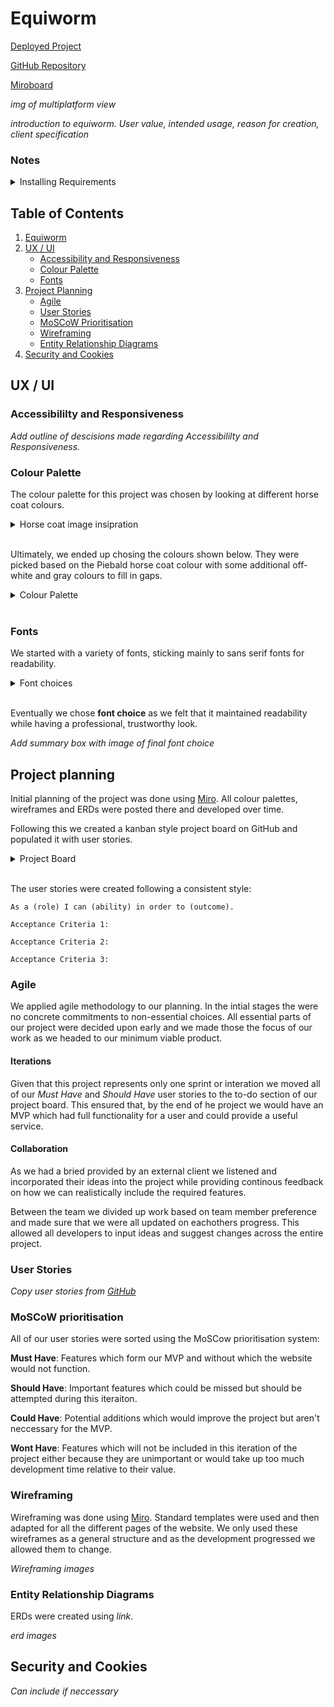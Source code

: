 # Equiworm

[Deployed Project]()

[GitHub Repository](https://github.com/LukeI50/Horse-Site/)

[Miroboard](https://miro.com/app/board/uXjVL2snal4=/)

_img of multiplatform view_

_introduction to equiworm. User value, intended usage, reason for creation, client specification_

### Notes

<details>
<summary>Installing Requirements</summary>

To install all requirements from requirements.txt run...
`pip3 install -r requirements.txt`

If Psycopg2 fails install on environment, run
`pip3 install psycopg2~=2.9.10`

</details>

## Table of Contents

1. [Equiworm](#equiworm)
2. [UX / UI](#ux--ui)
    - [Accessibility and Responsiveness](#accessibililty-and-responsiveness)
    - [Colour Palette](#colour-palette)
    - [Fonts](#fonts)
3. [Project Planning](#)
    - [Agile](#agile)
    - [User Stories](#user-stories)
    - [MoSCoW Prioritisation](#moscow-prioritisation)
    - [Wireframing](#wireframing)
    - [Entity Relationship Diagrams](#entity-relationship-diagrams)
4. [Security and Cookies](#security-and-cookies)

## UX / UI



### Accessibililty and Responsiveness

_Add outline of descisions made regarding Accessibililty and Responsiveness._

### Colour Palette

The colour palette for this project was chosen by looking at different horse coat colours.

<details>  
  <summary>Horse coat image insipration</summary>    
      <img src="" alt="Horse coats">
</details>
<br>

Ultimately, we ended up chosing the colours shown below. They were picked based on the Piebald horse coat colour with some additional off-white and gray colours to fill in gaps.

<details>  
  <summary>Colour Palette</summary>    
      <img src="" alt="Colour palette">
</details>
<br>

### Fonts 

We started with a variety of fonts, sticking mainly to sans serif fonts for readability.

<details>  
  <summary>Font choices</summary>    
      <img src="" alt="Inital font choices">
</details>
<br>

Eventually we chose __font choice__ as we felt that it maintained readability while having a professional, trustworthy look.


_Add summary box with image of final font choice_

## Project planning 


Initial planning of the project was done using [Miro](https://miro.com). All colour palettes, wireframes and ERDs were posted there and developed over time.

Following this we created a kanban style project board on GitHub and populated it with user stories.

<details>  
  <summary>Project Board</summary>    
      <img src="" alt="project board">
</details>
<br>

The user stories were created following a consistent style:

```
As a (role) I can (ability) in order to (outcome).

Acceptance Criteria 1:

Acceptance Criteria 2: 

Acceptance Criteria 3: 
```

### Agile 

We applied agile methodology to our planning. In the intial stages the were no concrete commitments to non-essential choices. All essential parts of our project were decided upon early and we made those the focus of our work as we headed to our minimum viable product.

#### Iterations
Given that this project represents only one sprint or interation we moved all of our _Must Have_ and _Should Have_ user stories to the to-do section of our project board. This ensured that, by the end of he project we would have an MVP which had full functionality for a user and could provide a useful service.

#### Collaboration
As we had a bried provided by an external client we listened and incorporated their ideas into the project while providing continous feedback on how we can realistically include the required features.

Between the team we divided up work based on team member preference and made sure that we were all updated on eachothers progress. This allowed all developers to input ideas and suggest changes across the entire project.

### User Stories

_Copy user stories from [GitHub](https://github.com/users/LukeI50/projects/9)_

### MoSCoW prioritisation

All of our user stories were sorted using the MoSCow prioritisation system:

__Must Have__: Features which form our MVP and without which the website would not function.

__Should Have__: Important features which could be missed but should be attempted during this iteraiton.

__Could Have__: Potential additions which would improve the project but aren't neccessary for the MVP.

__Wont Have__: Features which will not be included in this iteration of the project either because they are unimportant or would take up too much development time relative to their value.

### Wireframing

Wireframing was done using [Miro](https://miro.com/). Standard templates were used and then adapted for all the different pages of the website. We only used these wireframes as a general structure and as the development progressed we allowed them to change.

_Wireframing images_

### Entity Relationship Diagrams

ERDs were created using _link_.

_erd images_

## Security and Cookies

_Can include if neccessary_